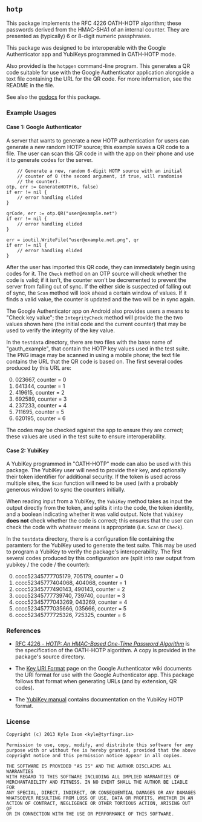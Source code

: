 ## `hotp`

This package implements the RFC 4226 OATH-HOTP algorithm; these
passwords derived from the HMAC-SHA1 of an internal counter. They
are presented as (typically) 6 or 8-digit numeric passphrases.

This package was designed to be interoperable with the Google
Authenticator app and YubiKeys programmed in OATH-HOTP mode.

Also provided is the `hotpgen` command-line program. This generates
a QR code suitable for use with the Google Authenticator application
alongside a text file containing the URL for the QR code. For more
information, see the README in the file.

See also the [godocs](https://godoc.org/github.com/gokyle/hotp/)
for this package.


### Example Usages

#### Case 1: Google Authenticator

A server that wants to generate a new HOTP authentication for users
can generate a new random HOTP source; this example saves a QR code
to a file. The user can scan this QR code in with the app on their
phone and use it to generate codes for the server.

        // Generate a new, random 6-digit HOTP source with an initial
        // counter of 0 (the second argument, if true, will randomise
        // the counter).
	otp, err := GenerateHOTP(6, false)
	if err != nil {
		// error handling elided
	}

	qrCode, err := otp.QR("user@example.net")
	if err != nil {
		// error handling elided
	}

	err = ioutil.WriteFile("user@example.net.png", qr
	if err != nil {
		// error handling elided
	}

After the user has imported this QR code, they can immediately begin
using codes for it. The `Check` method on an OTP source will check
whether the code is valid; if it isn't, the counter won't be
decremented to prevent the server from falling out of sync. If the
either side is suspected of falling out of sync, the `Scan` method
will look ahead a certain window of values. If it finds a valid
value, the counter is updated and the two will be in sync again.

The Google Authenticator app on Android also provides users a means
to "Check key value"; the `IntegrityCheck` method will provide the
the two values shown here (the initial code and the current counter)
that may be used to verify the integrity of the key value.

In the `testdata` directory, there are two files with the base name
of "gauth_example", that contain the HOTP key values used in the
test suite. The PNG image may be scanned in using a mobile phone;
the text file contains the URL that the QR code is based on. The
first several codes produced by this URL are:

0. 023667, counter = 0
1. 641344, counter = 1
2. 419615, counter = 2
3. 692589, counter = 3
4. 237233, counter = 4
5. 711695, counter = 5
6. 620195, counter = 6

The codes may be checked against the app to ensure they are correct;
these values are used in the test suite to ensure interoperability.


#### Case 2: YubiKey

A YubiKey programmed in "OATH-HOTP" mode can also be used with this
package. The YubiKey user will need to provide their key, and
optionally their token identifier for additional security. If the
token is used across multiple sites, the `Scan` function will need
to be used (with a probably generous window) to sync the counters
initially.

When reading input from a YubiKey, the `YubiKey` method takes as
input the output directly from the token, and splits it into the
code, the token identity, and a boolean indicating whether it was
valid output. Note that `YubiKey` **does not** check whether the
code is correct; this ensures that the user can check the code with
whatever means is appropriate (i.e. `Scan` or `Check`).

In the `testdata` directory, there is a configuration file containing
the paramters for the YubiKey used to generate the test suite. This
may be used to program a YubiKey to verify the package's interoperability.
The first several codes produced by this configuration are (split
into raw output from yubikey / the code / the counter):

0. cccc52345777705179, 705179, counter = 0
1. cccc52345777404068, 404068, counter = 1
2. cccc52345777490143, 490143, counter = 2
3. cccc52345777739740, 739740, counter = 3
4. cccc52345777043269, 043269, counter = 4
5. cccc52345777035666, 035666, counter = 5
6. cccc52345777725326, 725325, counter = 6


### References

* [RFC 4226 - *HOTP: An HMAC-Based One-Time Password Algorithm*](http://www.ietf.org/rfc/rfc4226.txt)
is the specification of the OATH-HOTP algorithm. A copy is provided
in the package's source directory.

* The [Key URI Format](https://code.google.com/p/google-authenticator/wiki/KeyUriFormat)
page on the Google Authenticator wiki documents the URI format for
use with the Google Authenticator app. This package follows that
format when generating URLs (and by extension, QR codes).

* The [YubiKey manual](http://www.yubico.com/wp-content/uploads/2013/07/YubiKey-Manual-v3_1.pdf)
contains documentation on the YubiKey HOTP format.


### License

```
Copyright (c) 2013 Kyle Isom <kyle@tyrfingr.is>

Permission to use, copy, modify, and distribute this software for any
purpose with or without fee is hereby granted, provided that the above 
copyright notice and this permission notice appear in all copies.

THE SOFTWARE IS PROVIDED "AS IS" AND THE AUTHOR DISCLAIMS ALL WARRANTIES
WITH REGARD TO THIS SOFTWARE INCLUDING ALL IMPLIED WARRANTIES OF
MERCHANTABILITY AND FITNESS. IN NO EVENT SHALL THE AUTHOR BE LIABLE FOR
ANY SPECIAL, DIRECT, INDIRECT, OR CONSEQUENTIAL DAMAGES OR ANY DAMAGES
WHATSOEVER RESULTING FROM LOSS OF USE, DATA OR PROFITS, WHETHER IN AN
ACTION OF CONTRACT, NEGLIGENCE OR OTHER TORTIOUS ACTION, ARISING OUT OF
OR IN CONNECTION WITH THE USE OR PERFORMANCE OF THIS SOFTWARE. 
```
